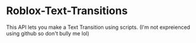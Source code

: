 # Roblox-Text-Transitions
This API lets you make a Text Transition using scripts.
(I'm not expreienced using github so don't bully me lol)
